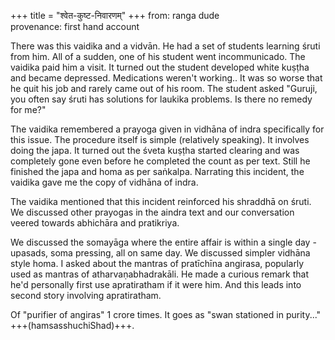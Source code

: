 +++
title = "श्वेत-कुष्ट-निवारणम्"
+++
from: ranga dude  
provenance: first hand account

There was this vaidika and a vidvān. He had a set of students learning śruti from him. All of a sudden, one of his student went incommunicado. The vaidika paid him a visit. It turned out the student developed white kuṣṭha and became depressed. Medications weren't working.. It was so worse that he quit his job and rarely came out of his room. The student asked "Guruji, you often say śruti has solutions for laukika problems. Is there no remedy for me?"

The vaidika remembered a prayoga given in vidhāna of indra specifically for this issue. The procedure itself is simple (relatively speaking). It involves doing the japa. It turned out the śveta kuṣṭha started clearing and was completely gone even before he completed the count as per text. Still he finished the japa and homa as per saṅkalpa. Narrating this incident, the vaidika gave me the copy of vidhāna of indra.

The vaidika mentioned that this incident reinforced his shraddhā on śruti. We discussed other prayogas in the aindra text and our conversation veered towards abhichāra and pratikriya. 

We discussed the somayāga where the entire affair is within a single day - upasads, soma pressing, all on same day. We discussed simpler vidhāna style homa. I asked about the mantras of pratīchīna angirasa, popularly used as mantras of atharvaṇabhadrakāli. He made a curious remark that he'd personally first use apratiratham if it were him. And this leads into second story involving apratiratham. 

Of "purifier of angiras" 1 crore times. It goes as "swan stationed in purity..." +++(hamsasshuchiShad)+++.